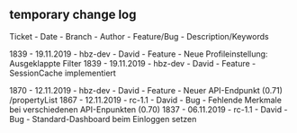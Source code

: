 ## temporary change log

Ticket - Date - Branch - Author - Feature/Bug  - Description/Keywords
    
1839 - 19.11.2019 - hbz-dev - David - Feature - Neue Profileinstellung: Ausgeklappte Filter 
1839 - 19.11.2019 - hbz-dev - David - Feature - SessionCache implementiert 
    
1870 - 12.11.2019 - hbz-dev - David - Feature - Neuer API-Endpunkt (0.71) /propertyList
1867 - 12.11.2019 - rc-1.1  - David - Bug     - Fehlende Merkmale bei verschiedenen API-Enpunkten (0.70)
1837 - 06.11.2019 - rc-1.1  - David - Bug     - Standard-Dashboard beim Einloggen setzen

    